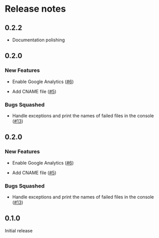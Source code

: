 # Release notes

<!-- do not remove -->

## 0.2.2

- Documentation polishing


## 0.2.0

### New Features

- Enable Google Analytics ([#6](https://github.com/airtai/docstring-gen/issues/6))

- Add CNAME file ([#5](https://github.com/airtai/docstring-gen/issues/5))

### Bugs Squashed

- Handle exceptions and print the names of failed files in the console ([#13](https://github.com/airtai/docstring-gen/issues/13))


## 0.2.0

### New Features

- Enable Google Analytics ([#6](https://github.com/airtai/docstring-gen/issues/6))

- Add CNAME file ([#5](https://github.com/airtai/docstring-gen/issues/5))

### Bugs Squashed

- Handle exceptions and print the names of failed files in the console ([#13](https://github.com/airtai/docstring-gen/issues/13))


## 0.1.0

Initial release



